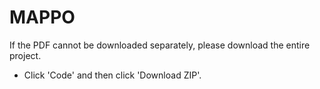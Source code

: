 # MAPPO

If the PDF cannot be downloaded separately, please download the entire project.

- Click 'Code' and then click 'Download ZIP'.
